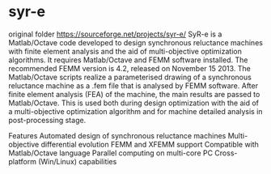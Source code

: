 # syr-e
original folder https://sourceforge.net/projects/syr-e/
SyR-e is a Matlab/Octave code developed to design synchronous reluctance machines with finite element analysis and the aid of multi-objective optimization algorithms.
It requires Matlab/Octave and FEMM software installed. The recommended FEMM version is 4.2, released on November 15 2013.
The Matlab/Octave scripts realize a parameterised drawing of a synchronous reluctance machine as a .fem file that is analysed by FEMM software. After finite element analysis (FEA) of the machine, the main results are passed to Matlab/Octave. This is used both during design optimization with the aid of a multi-objective optimization algorithm and for machine detailed analysis in post-processing stage.

Features
Automated design of synchronous reluctance machines
Multi-objective differential evolution
FEMM and XFEMM support
Compatible with Matlab/Octave language
Parallel computing on multi-core PC
Cross-platform (Win/Linux) capabilities
